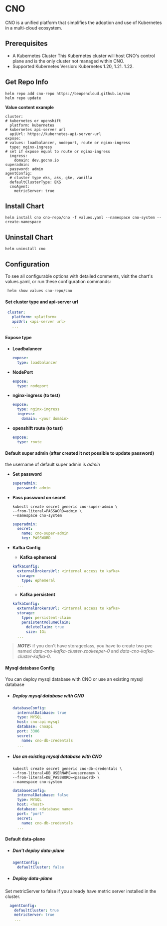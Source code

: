 # CNO 

CNO is a unified platform that simplifies the adoption and use of Kubernetes in a multi-cloud ecosystem.

## Prerequisites
  - A Kubernetes Cluster This Kubernetes cluster will host CNO's control plane and is the only cluster not managed within CNO.
  - Supported Kubernetes Version: Kubernetes 1.20, 1.21. 1.22.

## Get Repo Info

```
helm repo add cno-repo https://beopencloud.github.io/cno
helm repo update 
```

__Value content example__

    cluster:
    # kubernetes or openshift
      platform: kubernetes
    # kubernetes api-server url
      apiUrl: https://kubernetes-api-server-url
    expose:
    # values: loadbalancer, nodeport, route or nginx-ingress
      type: nginx-ingress
    # set if expose equal to route or nginx-ingress
      ingress:
        domain: dev.gocno.io
    superadmin:
      password: admin
    agentConfig:
      # cluster type eks, aks, gke, vanilla
      defaultClusterType: EKS
      cnoAgent:
        metricServer: true

## Install Chart

```
helm install cno cno-repo/cno -f values.yaml --namespace cno-system --create-namespace
```

## Uninstall Chart

```
helm uninstall cno
```


## Configuration 

To see all configurable options with detailed comments, visit the chart's values.yaml, or run these configuration commands:

```
 helm show values cno-repo/cno
```

#### Set cluster type and api-server url 
 
```yaml
 cluster:
   platform: <platform>
   apiUrl: <api-server url>
   ...
 ```
#### Expose type
- __Loadbalancer__
    ```yaml
    expose:
      type: loadbalancer
    ```
- __NodePort__
    ```yaml
    expose:
      type: nodeport
    ```
- __nginx-ingress (to test)__
    ```yaml
    expose:
      type: nginx-ingress
      ingress:
        domain: <your domain>
    ```
- __openshift route (to test)__
    ```yaml
    expose:
      type: route
    ```
#### Default super admin (after created it not possible to update password)
the username of default super admin is _admin_

- __Set password__
    ```yaml
    superadmin:
      password: admin
    ```
- __Pass password on secret__
    ```shell
    kubectl create secret generic cno-super-admin \
    --from-literal=PASSWORD=admin \
    --namespace cno-system 
    ```
    ```yaml
    superadmin:
      secret:
        name: cno-super-admin
        key: PASSWORD
    ```
- __Kafka Config__
  
   - __Kafka ephemeral__
  
    ```yaml
    kafkaConfig:
      externalBrokersUrl: <internal access to kafka>
      storage:
        type: ephemeral
      ...
    ```
   - __Kafka persistent__
    ```yaml
    kafkaConfig:
      externalBrokersUrl: <internal access to kafka>
      storage:
        type: persistent-claim
        persistentVolumeClaim:
          deleteClaim: true
          size: 1Gi
      ...
    ```

> **_NOTE:_**  if you don't have storageclass, you have to create two pvc named _data-cno-kafka-cluster-zookeeper-0_ and _data-cno-kafka-cluster-kafka-0_.

#### Mysql database Config
You can deploy mysql database with CNO or use an existing mysql database
- ##### Deploy mysql database with CNO
    ```yaml
    databaseConfig:
      internalDatabase: true
      type: MYSQL
      host: cno-api-mysql
      database: cnoapi
      port: 3306
      secret:
        name: cno-db-credentals
      ...
    ```
- ##### Use an existing mysql database with CNO
    ```shell
    kubectl create secret generic cno-db-credentals \
    --from-literal=DB_USERNAME=<username> \
    --from-literal=DB_PASSWORD=<password> \
    --namespace cno-system 
    ```
    ```yaml
    databaseConfig:
      internalDatabase: false
      type: MYSQL
      host: <host>
      database: <database name>
      port: "port"
      secret:
        name: cno-db-credentals
      ...
    ```
#### Default data-plane
- ##### Don't deploy data-plane
    ```yaml
    agentConfig:
      defaultCluster: false   
    ```
- ##### Deploy data-plane
Set metricServer to false if you already have metric server installed in the cluster.

  ```yaml
    agentConfig:
      defaultCluster: true
      metricServer: true
      ...
  ```